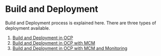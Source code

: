 # Build and Deployment

Build and Deployment process is explained here. There are three types of deployment available.

1. [Build and Deployment in OCP ](01-deployment-ocp)
2. [Build and Deployment in OCP with MCM](02-deployment-mcm)
3. [Build and Deployment in OCP with MCM and Monitoring](03-deployment-mcm-dc)